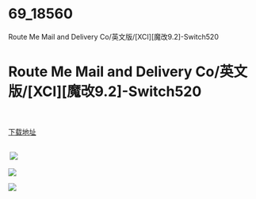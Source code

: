 # 69_18560
Route Me Mail and Delivery Co/英文版/[XCI][魔改9.2]-Switch520
# Route Me Mail and Delivery Co/英文版/[XCI][魔改9.2]-Switch520
 <br/></br>
[下载地址](https://www.switch520.cc/article/18560 "下载地址")
<br/></br>

<p><strong>&nbsp;<img src="https://www.switch520.cc/muke_img/upload_art_editor_20210610-1_c6ae7604b19c84f12cddcf5aed3ac8a0.jpg"> </strong></p>
<p><img src="https://www.switch520.cc/muke_img/upload_art_editor_20210610-1_3710f175feea6994883f5848db31c4ba.jpg"></p>
<p><img src="https://www.switch520.cc/muke_img/upload_art_editor_20210610-1_1dad166d664381d69d37eef5a850a7e5.jpg"></p>
<p><strong>&nbsp;</strong></p>
